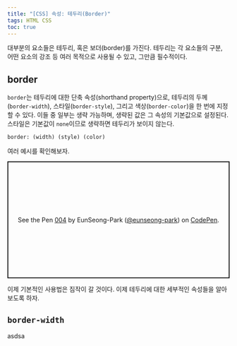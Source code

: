 ```yaml
---
title: "[CSS] 속성: 테두리(Border)"
tags: HTML CSS
toc: true
---
```


대부분의 요소들은 테두리, 혹은 보더(border)를 가진다. 테두리는 각 요소들의 구분, 어떤 요소의 강조 등 여러 목적으로 사용될 수 있고, 그만큼 필수적이다. 

## border
`border`는 테두리에 대한 단축 속성(shorthand property)으로, 테두리의 두께(`border-width`), 스타일(`border-style`), 그리고 색상(`border-color`)을 한 번에 지정할 수 있다. 이들 중 일부는 생략 가능하며, 생략된 값은 그 속성의 기본값으로 설정된다. 스타일은 기본값이 `none`이므로 생략하면 테두리가 보이지 않는다.

`border: (width) (style) (color)`

여러 예시를 확인해보자.

<p class="codepen" data-height="265" data-theme-id="dark" data-default-tab="css,result" data-user="eunseong-park" data-slug-hash="GRpVrxq" style="height: 265px; box-sizing: border-box; display: flex; align-items: center; justify-content: center; border: 2px solid; margin: 1em 0; padding: 1em;" data-pen-title="004">
  <span>See the Pen <a href="https://codepen.io/eunseong-park/pen/GRpVrxq">
  004</a> by EunSeong-Park (<a href="https://codepen.io/eunseong-park">@eunseong-park</a>)
  on <a href="https://codepen.io">CodePen</a>.</span>
</p>

이제 기본적인 사용법은 짐작이 갈 것이다. 이제 테두리에 대한 세부적인 속성들을 알아보도록 하자.

## `border-width`

asdsa


<script async src="https://static.codepen.io/assets/embed/ei.js"></script>



